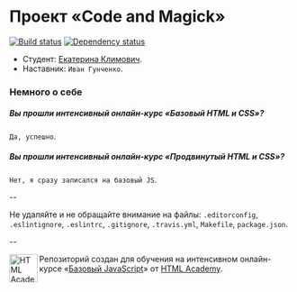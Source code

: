 # Проект «Code and Magick»

[![Build status][travis-image]][travis-url]
[![Dependency status][dependency-image]][dependency-url]

* Студент: [Екатерина Климович](https://htmlacademy.ru/profile/id84950).
* Наставник: `Иван Гунченко`.

### Немного о себе

##### Вы прошли интенсивный онлайн-курс «Базовый HTML и CSS»?
`Да, успешно`.

##### Вы прошли интенсивный онлайн-курс «Продвинутый HTML и CSS»?
`Нет, я сразу записался на базовый JS`.

--

Не удаляйте и не обращайте внимание на файлы: `.editorconfig`, `.eslintignore`, `.eslintrc`, `.gitignore`, `.travis.yml`, `Makefile`, `package.json`.

--

<a href="https://htmlacademy.ru/js_intensive"><img align="left" width="50" height="50" title="HTML Academy" src="https://htmlacademy.ru/static/img/logo-github-javascript.svg"></a>

Репозиторий создан для обучения на интенсивном онлайн-курсе «[Базовый JavaScript](https://htmlacademy.ru/js_intensive)» от [HTML Academy](https://htmlacademy.ru).

[travis-image]: https://travis-ci.org/js-htmlacademy/84950-code-and-magick.svg?branch=master
[travis-url]: https://travis-ci.org/js-htmlacademy/84950-code-and-magick
[dependency-image]: https://david-dm.org/js-htmlacademy/84950-code-and-magick.svg?style=flat-square
[dependency-url]: https://david-dm.org/js-htmlacademy/84950-code-and-magick
